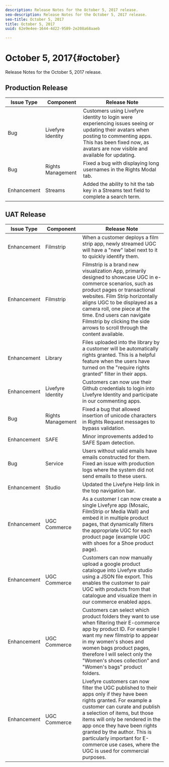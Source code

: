 ```yaml
---
description: Release Notes for the October 5, 2017 release.
seo-description: Release Notes for the October 5, 2017 release.
seo-title: October 5, 2017
title: October 5, 2017
uuid: 62e9e4ee-1644-4d22-9589-2e208a68aaeb

---
```


# October 5, 2017{#october}

Release Notes for the October 5, 2017 release.

## Production Release

|  **Issue Type** | **Component** | **Release Note** |
|---|---|---|
|  Bug | Livefyre Identity | Customers using Livefyre identity to login were experiencing issues seeing or updating their avatars when posting to commenting apps. This has been fixed now, as avatars are now visible and available for updating.  |
|  Bug | Rights Management | Fixed a bug with displaying long usernames in the Rights Modal tab. |
|  Enhancement | Streams | Added the ability to hit the tab key in a Streams text field to complete a search term. |

## UAT Release

|  **Issue Type** | **Component** | **Release Note** |
|---|---|---|
|  Enhancement | Filmstrip | When a customer deploys a film strip app, newly streamed UGC will have a "new" label next to it to quickly identify them. |
|  Enhancement | Filmstrip | Filmstrip is a brand new visualization App, primarily designed to showcase UGC in e-commerce scenarios, such as product pages or transactional websites. Film Strip horizontally aligns UGC to be displayed as a camera roll, one piece at the time. End users can navigate Filmstrip by clicking the side arrows to scroll through the content available. |
|  Enhancement | Library | Files uploaded into the library by a customer will be automatically rights granted. This is a helpful feature when the users have turned on the "require rights granted" filter in their apps.  |
|  Enhancement | Livefyre Identity | Customers can now use their Github credentials to login into LIvefyre Identity and participate in our commenting apps. |
|  Bug | Rights Management | Fixed a bug that allowed insertion of unicode characters in Rights Request messages to bypass validation. |
|  Enhancement | SAFE | Minor improvements added to SAFE Spam detection. |
|  Bug | Service | Users without valid emails have emails constructed for them. Fixed an issue with production logs where the system did not send emails to these users. |
|  Enhancement | Studio | Updated the Livefyre Help link in the top navigation bar. |
|  Enhancement | UGC Commerce | As a customer I can now create a single Livefyre app (Mosaic, FilmStrip or Media Wall) and embed it in multiple product pages, that dynamically filters the appropriate UGC for each product page (example UGC with shoes for a Shoe product page). |
|  Enhancement | UGC Commerce | Customers can now manually upload a google product catalogue into Livefyre studio using a JSON file export. This enables the customer to pair UGC with products from that catalogue and visualize them in our commerce enabled apps.  |
|  Enhancement | UGC Commerce | Customers can select which product folders they want to use when filtering their E-commerce app by product ID. For example I want my new filmstrip to appear in my women's shoes and women bags product pages, therefore I will select only the "Women's shoes collection" and "Women's bags" product folders. |
|  Enhancement | UGC Commerce | Livefyre customers can now filter the UGC published to their apps only if they have been rights granted. For example a customer can curate and publish a selection of items, but those items will only be rendered in the app once they have been rights granted by the author. This is particularly important for E-commerce use cases, where the UGC is used for commercial purposes. |


